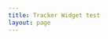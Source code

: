 ```yaml
---
title: Tracker Widget test
layout: page
---
```


<div id="imlivetracker" data-raceid="mallorca2014" data-bibs="1580,1207" data-title="Black Line London"></div>
<script src="http://ironman-livetracker.rhcloud.com/js/widget.js"></script>